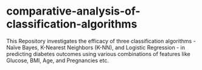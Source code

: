 # comparative-analysis-of-classification-algorithms
This Repository investigates the efficacy of three classification algorithms - Naïve Bayes, K-Nearest Neighbors (K-NN), and Logistic Regression - in predicting diabetes outcomes using various combinations of features like Glucose, BMI, Age, and Pregnancies etc.

